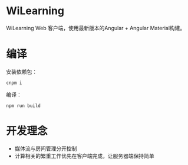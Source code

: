 # WiLearning
WiLearning Web 客户端，使用最新版本的Angular + Angular Material构建。

# 编译
安装依赖包：
```
cnpm i
```
编译：
```
npm run build
```

# 开发理念
* 媒体流与房间管理分开控制
* 计算相关的繁重工作优先在客户端完成，让服务器端保持简单


